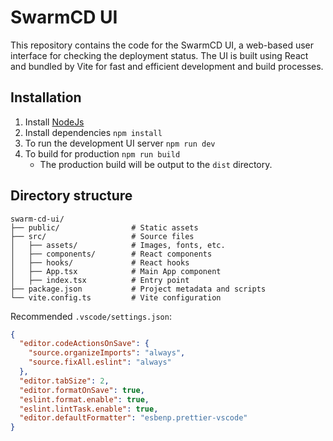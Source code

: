 # SwarmCD UI

This repository contains the code for the SwarmCD UI, a web-based user interface for checking the deployment status. The UI is built using React and bundled by Vite for fast and efficient development and build processes.

## Installation

1. Install [NodeJs](https://nodejs.org/en/download/package-manager)
2. Install dependencies `npm install`
3. To run the development UI server `npm run dev`
4. To build for production `npm run build`
   - The production build will be output to the `dist` directory.

## Directory structure

```text
swarm-cd-ui/
├── public/                # Static assets
├── src/                   # Source files
│   ├── assets/            # Images, fonts, etc.
│   ├── components/        # React components
│   ├── hooks/             # React hooks
│   ├── App.tsx            # Main App component
│   ├── index.tsx          # Entry point
├── package.json           # Project metadata and scripts
└── vite.config.ts         # Vite configuration
```

Recommended `.vscode/settings.json`:

```json
{
  "editor.codeActionsOnSave": {
    "source.organizeImports": "always",
    "source.fixAll.eslint": "always"
  },
  "editor.tabSize": 2,
  "editor.formatOnSave": true,
  "eslint.format.enable": true,
  "eslint.lintTask.enable": true,
  "editor.defaultFormatter": "esbenp.prettier-vscode"
}
```
